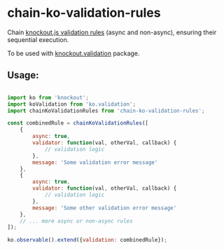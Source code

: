 # chain-ko-validation-rules
Chain [knockout.js validation rules](https://github.com/Knockout-Contrib/Knockout-Validation/wiki/Async-Rules) (async and non-async), ensuring their sequential execution.

To be used with [knockout.validation](https://www.npmjs.com/package/knockout.validation) package.

## Usage:

~~~js

import ko from 'knockout';
import koValidation from 'ko.validation';
import chainKoValidationRules from 'chain-ko-validation-rules';

const combinedRule = chainKoValidationRules([
	{
		async: true,
		validator: function(val, otherVal, callback) {
			// validation logic
		},
		message: 'Some validation error message'
	},
	{
		async: true,
		validator: function(val, otherVal, callback) {
			// validation logic
		},
		message: 'Some other validation error message'
	},
	// ... more async or non-async rules
]);

ko.observable().extend({validation: combinedRule});

~~~
